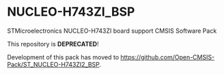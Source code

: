 # NUCLEO-H743ZI_BSP
STMicroelectronics NUCLEO-H743ZI board support CMSIS Software Pack

This repository is **DEPRECATED**!

Development of this pack has moved to https://github.com/Open-CMSIS-Pack/ST_NUCLEO-H743ZI2_BSP.
